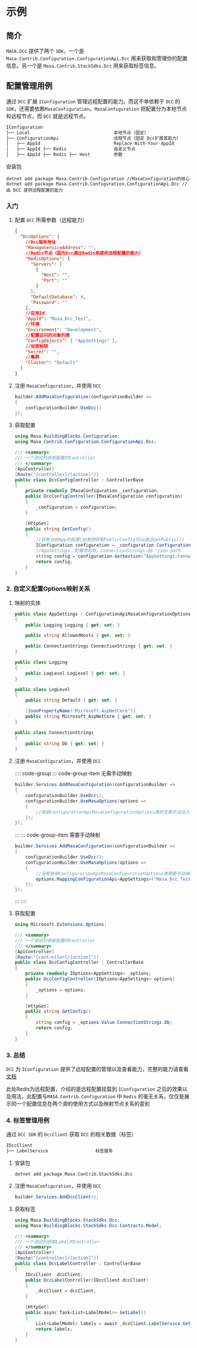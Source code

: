 # 示例

## 简介

`MASA.DCC` 提供了两个 `SDK`，一个是 `Masa.Contrib.Configuration.ConfigurationApi.Dcc` 用来获取和管理你的配置信息。另一个是 `Masa.Contrib.StackSdks.Dcc` 用来获取标签信息。

## 配置管理用例

通过 `DCC` 扩展 `IConfiguration` 管理远程配置的能力。而这不单依赖于 `DCC` 的 `SDK`，还需要依赖`MasaConfiguration`。`MasaConfiguration` 把配置分为本地节点和远程节点，而 `DCC` 就是远程节点。

```csharp
IConfiguration
├── Local                                本地节点（固定）
├── ConfigurationApi                     远程节点（固定 Dcc扩展其能力）
│   ├── AppId                            Replace-With-Your-AppId
│   ├── AppId ├── Redis                  自定义节点
│   ├── AppId ├── Redis ├── Host         参数
```

安装包

```shell 终端
dotnet add package Masa.Contrib.Configuration //MasaConfiguration的核心
dotnet add package Masa.Contrib.Configuration.ConfigurationApi.Dcc //由 DCC 提供远程配置的能力
```

### 入门

1. 配置 `DCC` 所需参数（远程能力）

   ```json appsettings.json
   {
     "DccOptions": {
       //Dcc服务地址
       "ManageServiceAddress": "",
       //Redis节点（因为Dcc通过Redis来提供远程配置的能力）
       "RedisOptions": {
         "Servers": [
           {
             "Host": "",
             "Port": ""
           }
         ],
         "DefaultDatabase": 0,
         "Password": ""
       },
       //应用Id
       "AppId": "Masa_Dcc_Test",
       //环境
       "Environment": "Development",
       //配置访问的对象列表
       "ConfigObjects": [ "AppSettings" ],
       //加密秘钥
       "Secret": "",
       //集群
       "Cluster": "Default"
     }
   }
   
   ```

2. 注册 `MasaConfiguration`，并使用 `DCC`

   ```csharp Program.cs
   builder.AddMasaConfiguration(configurationBuilder =>
   {
       configurationBuilder.UseDcc()
   });
   ```

3. 获取配置

   ```csharp
   using Masa.BuildingBlocks.Configuration;
   using Masa.Contrib.Configuration.ConfigurationApi.Dcc;
   
   /// <summary>
   /// 一个测试的获取配置的Controller
   /// </summary>
   [ApiController]
   [Route("[controller]/[action]")]
   public class DccConfigController : ControllerBase
   {
       private readonly IMasaConfiguration _configuration;
       public DccConfigController(IMasaConfiguration configuration)
       {
           _configuration = configuration;
       }
   
       [HttpGet]
       public string GetConfig()
       {
           //获取当前App的配置(如果想获取PublicConfig可以通过GetPublic())
           IConfiguration configuration = _configuration.ConfigurationApi.GetDefault();
           //AppSettings：配置项名称，ConnectionStrings:Db：json path
           string config = configuration.GetSection("AppSettings:ConnectionStrings:Db").Get<string>();
           return config;
       }
   }
   ```

### 2. 自定义配置Options映射关系

1. 映射的实体

   ```csharp
   public class AppSettings : ConfigurationApiMasaConfigurationOptions
   {
       public Logging Logging { get; set; }
   
       public string AllowedHosts { get; set; }
   
       public ConnectionStrings ConnectionStrings { get; set; }
   }
   
   public class Logging
   {
       public LogLevel LogLevel { get; set; }
   }
   
   public class LogLevel
   {
       public string Default { get; set; }
   
       [JsonPropertyName("Microsoft.AspNetCore")]
       public string Microsoft_AspNetCore { get; set; }
   }
   
   public class ConnectionStrings
   {
       public string Db { get; set; }
   }
   ```

2. 注册 `MasaConfiguration`，并使用 `DCC`

   :::: code-group
   ::: code-group-item 无需手动映射
   ```csharp Program
   builder.Services.AddMasaConfiguration(configurationBuilder =>
   {
       configurationBuilder.UseDcc();
       configurationBuilder.UseMasaOptions(options =>
       {
           //继承ConfigurationApiMasaConfigurationOptions类的无需手动注入
       });
   });
   ```
   :::
   ::: code-group-item 需要手动映射
   ```csharp
   builder.Services.AddMasaConfiguration(configurationBuilder =>
   {
       configurationBuilder.UseDcc();
       configurationBuilder.UseMasaOptions(options =>
       {
           //没有继承ConfigurationApiMasaConfigurationOptions类需要手动映射
           options.MappingConfigurationApi<AppSettings>("Masa_Dcc_Test", "AppSettings");
       });
   });
   ```
   :::
   ::::

3. 获取配置

   ```csharp
   using Microsoft.Extensions.Options;
   
   /// <summary>
   /// 一个测试的获取配置的Controller
   /// </summary>
   [ApiController]
   [Route("[controller]/[action]")]
   public class DccConfigController : ControllerBase
   {
       private readonly IOptions<AppSettings> _options;
       public DccConfigController(IOptions<AppSettings> options)
       {
           _options = options;
       }
   
       [HttpGet]
       public string GetConfig()
       {
           string config = _options.Value.ConnectionStrings.Db;
           return config;
       }
   }
   ```

### 3. 总结

`DCC` 为 `IConfiguration` 提供了远程配置的管理以及查看能力，完整的能力请查看[文档](https://docs.masastack.com/framework/building-blocks/configuration/overview)

此处Redis为远程配置，介绍的是远程配置挂载到 `IConfiguration` 之后的效果以及用法，此配置与`MASA.Contrib.Configuration` 中 `Redis` 的毫无关系，仅仅是展示同一个配置信息在两个源的使用方式以及映射节点关系的差别

### 4. 标签管理用例

通过 `DCC SDK` 的 `DccClient` 获取 `DCC` 的相关数据（标签）

```csharp
IDccClient
├── LabelService                  标签服务
```

1. 安装包

   ``` shell
   dotnet add package Masa.Contrib.StackSdks.Dcc
   ```

2. 注册 `MasaConfiguration`，并使用 `DCC`

   ```csharp Program.cs
   builder.Services.AddDccClient();
   ```

3. 获取标签
   
   ```csharp
   using Masa.BuildingBlocks.StackSdks.Dcc;
   using Masa.BuildingBlocks.StackSdks.Dcc.Contracts.Model;
   
   /// <summary>
   /// 一个测试的获取Label的Controller
   /// </summary>
   [ApiController]
   [Route("[controller]/[action]")]
   public class DccLabelController : ControllerBase
   {
       IDccClient _dccClient;
       public DccLabelController(IDccClient dccClient)
       {
           _dccClient = dccClient;
       }
   
       [HttpGet]
       public async Task<List<LabelModel>> GetLabel()
       {
           List<LabelModel> labels = await _dccClient.LabelService.GetListByTypeCodeAsync("TestLabel");
           return labels;
       }
   }
   ```